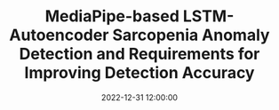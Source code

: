 ---
layout: post
title: MediaPipe-based LSTM-Autoencoder Sarcopenia Anomaly Detection and Requirements for Improving Detection Accuracy
date: '2022-12-31 12:00:00'
categories:
- publication
- publication_domestic
- conference
- conference_domestic
description: |-
  윤혜린, 조은아, 류승재, 유준일, 김진현<br />
  ISE, 2022
---